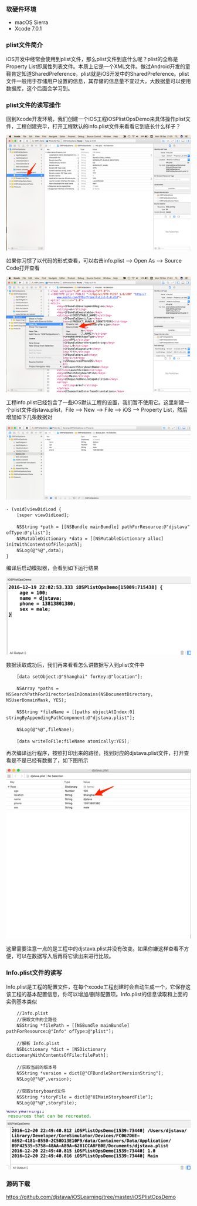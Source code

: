 ### 软硬件环境

* macOS Sierra
* Xcode 7.0.1

### plist文件简介

iOS开发中经常会使用到plist文件，那么plist文件到底什么呢？plist的全称是Property List即属性列表文件。本质上它是一个XML文件。做过Android开发的童鞋肯定知道SharedPreference，plist就是iOS开发中的SharedPreference。plist文件一般用于存储用户设置的信息，其存储的信息量不宜过大，大数据量可以使用数据库，这个后面会学习到。

### plist文件的读写操作

回到Xcode开发环境，我们创建一个iOS工程iOSPlistOpsDemo来具体操作plist文件，工程创建完毕，打开工程默认的info.plist文件来看看它到底长什么样子？

![plist_01](https://raw.githubusercontent.com/djstava/PostsCollection/master/images/mac/iOS/iOS_4_1.png)

如果你习惯了以代码的形式查看，可以右击info.plist —> Open As —> Source Code打开查看

![plist_01](https://raw.githubusercontent.com/djstava/PostsCollection/master/images/mac/iOS/iOS_4_2.png)

工程info.plist已经包含了一些iOS默认工程的设置，我们暂不使用它。这里新建一个plist文件djstava.plist，File —> New —> File —> iOS —> Property List，然后增加如下几条数据对

![plist_01](https://raw.githubusercontent.com/djstava/PostsCollection/master/images/mac/iOS/iOS_4_3.png)

```
- (void)viewDidLoad {
    [super viewDidLoad];
    
    NSString *path = [[NSBundle mainBundle] pathForResource:@"djstava" ofType:@"plist"];
    NSMutableDictionary *data = [[NSMutableDictionary alloc] initWithContentsOfFile:path];
    NSLog(@"%@",data);
}
```

编译后启动模拟器，会看到如下运行结果

![plist_01](https://raw.githubusercontent.com/djstava/PostsCollection/master/images/mac/iOS/iOS_4_4.png)



数据读取成功后，我们再来看看怎么讲数据写入到plist文件中

```
    [data setObject:@"Shanghai" forKey:@"location"];
    
    NSArray *paths = NSSearchPathForDirectoriesInDomains(NSDocumentDirectory, NSUserDomainMask, YES);
    
    NSString *fileName = [[paths objectAtIndex:0] stringByAppendingPathComponent:@"djstava.plist"];
    
    NSLog(@"%@",fileName);
    
    [data writeToFile:fileName atomically:YES];
```

再次编译运行程序，按照打印出来的路径，找到对应的djstava.plist文件，打开查看是不是已经有数据了，如下图所示

![plist_01](https://raw.githubusercontent.com/djstava/PostsCollection/master/images/mac/iOS/iOS_4_5.png)

这里需要注意一点的是工程中的djstava.plist并没有改变。如果你嫌这样查看不方便，可以在数据写入后再将它读出来进行比较。

### Info.plist文件的读写

Info.plist是工程的配置文件，在每个xcode工程创建时会自动生成一个，它保存这该工程的基本配置信息，你可以增加/删除配置项。Info.plist的信息读取和上面的实例基本类似

```
    //Info.plist
    //获取文件的全路径
    NSString *filePath = [[NSBundle mainBundle] pathForResource:@"Info" ofType:@"plist"];
    
    //解析 Info.plist
    NSDictionary *dict = [NSDictionary dictionaryWithContentsOfFile:filePath];
    
    //获取当前的版本号
    NSString *version = dict[@"CFBundleShortVersionString"];
    NSLog(@"%@",version);
    
    //获取storyboard文件
    NSString *storyFile = dict[@"UIMainStoryboardFile"];
    NSLog(@"%@",storyFile);
```

![plist_01](https://raw.githubusercontent.com/djstava/PostsCollection/master/images/mac/iOS/iOS_4_6.png)

### 源码下载

https://github.com/djstava/iOSLearning/tree/master/iOSPlistOpsDemo

